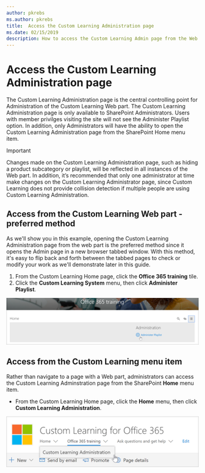 ```yaml
---
author: pkrebs
ms.author: pkrebs
title:  Access the Custom Learning Administration page
ms.date: 02/15/2019
description: How to access the Custom Learning Admin page from the Web part or the menu
---
```


# Access the Custom Learning Administration page

The Custom Learning Administration page is the central controlling point for Administration of the Custom Learning Web part. The Custom Learning Administration page is only available to SharePoint Administrators. Users with member privilges visiting the site will not see the Administer Playlist option. In addition, only Administrators will have the ability to open the Custom Learning Administration page from the SharePoint Home menu item.  

> [!IMPORTANT]
> Changes made on the Custom Learning Administration page, such as hiding a product subcategory or playlist, will be reflected in all instances of the Web part. In addition, it’s recommended that only one administrator at time make changes on the Custom Learning Administrator page, since Custom Learning does not provide collision detection if multiple people are using Custom Learning Administration.  

## Access from the Custom Learning Web part - preferred method
As we'll show you in this example, opening the Custom Learning Administration page from the web part is the preferred method since it opens the Admin page in a new browser tabbed window. With this method, it's easy to flip back and forth between the tabbed pages to check or modify your work as we'll demonstrate later in this guide. 

1. From the Custom Learning Home page, click the **Office 365 training** tile.
2. Click the **Custom Learning System** menu, then click **Administer Playlist**. 

![cg-adminaccbtn.png](media/cg-adminaccbtn.png)

## Access from the Custom Learning menu item
Rather than navigate to a page with a Web part, administrators can access the Custom Learning Adminstration page from the SharePoint **Home** menu item. 

- From the Custom Learning Home page, click the **Home** menu, then click **Custom Learning Administration**.

![cg-adminaccmenu.png](media/cg-adminaccmenu.png)